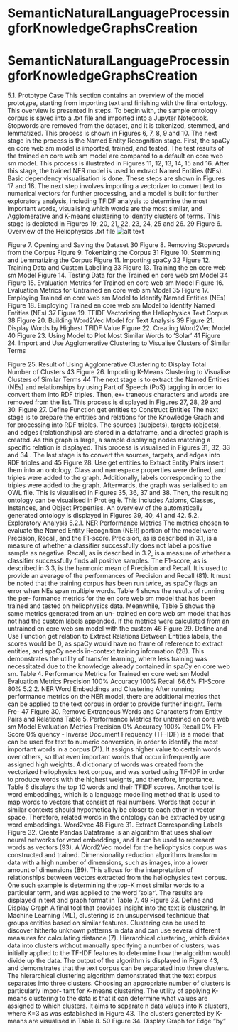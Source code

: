 # SemanticNaturalLanguageProcessingforKnowledgeGraphsCreation

# SemanticNaturalLanguageProcessingforKnowledgeGraphsCreation

5.1. Prototype Case
This section contains an overview of the model prototype, starting from importing
text and finishing with the final ontology. This overview is presented in steps.
To begin with, the sample ontology corpus is saved into a .txt file and imported
into a Jupyter Notebook. Stopwords are removed from the dataset, and it is tokenized,
stemmed, and lemmatized. This process is shown in Figures 6, 7, 8, 9 and 10.
The next stage in the process is the Named Entity Recognition stage. First, the
spaCy en core web sm model is imported, trained, and tested. The test results of the
trained en core web sm model are compared to a default en core web sm model. This
process is illustrated in Figures 11, 12, 13, 14, 15 and 16.
After this stage, the trained NER model is used to extract Named Entities (NEs).
Basic dependency visualisation is done. These steps are shown in Figures 17 and 18.
The next step involves importing a vectorizer to convert text to numerical vectors
for further processing, and a model is built for further exploratory analysis, including
TFIDF analysis to determine the most important words, visualising which words are
the most similar, and Agglomerative and K-means clustering to identify clusters of
terms. This stage is depicted in Figures 19, 20, 21, 22, 23, 24, 25 and 26.
29
Figure 6. Overview of the Heliophysics .txt file
![alt text](http://url/to/img.png)

Figure 7. Opening and Saving the Dataset
30
Figure 8. Removing Stopwords from the Corpus
Figure 9. Tokenizing the Corpus
31
Figure 10. Stemming and Lemmatizing the Corpus
Figure 11. Importing spaCy
32
Figure 12. Training Data and Custom Labelling
33
Figure 13. Training the en core web sm Model
Figure 14. Testing Data for the Trained en core web sm Model
34
Figure 15. Evaluation Metrics for Trained en core web sm Model
Figure 16. Evaluation Metrics for Untrained en core web sm Model
35
Figure 17. Employing Trained en core web sm Model to Identify Named Entities (NEs)
Figure 18. Employing Trained en core web sm Model to Identify Named Entities (NEs)
37
Figure 19. TFIDF Vectorizing the Heliophysics Text Corpus
38
Figure 20. Building Word2Vec Model for Text Analysis
39
Figure 21. Display Words by Highest TFIDF Value
Figure 22. Creating Word2Vec Model
40
Figure 23. Using Model to Plot Most Similar Words to ’Solar’
41
Figure 24. Import and Use Agglomerative Clustering to Visualise Clusters of Similar Terms

Figure 25. Result of Using Agglomerative Clustering to Display Total Number of Clusters
43
Figure 26. Importing K-Means Clustering to Visualise Clusters of Similar Terms
44
The next stage is to extract the Named Entities (NEs) and relationships by using
Part of Speech (PoS) tagging in order to convert them into RDF triples. Then, ex-
traneous characters and words are removed from the list. This process is displayed in
Figures 27, 28, 29 and 30.
Figure 27. Define Function get entities to Construct Entities
The next stage is to prepare the entities and relations for the Knowledge Graph
and for processing into RDF triples. The sources (subjects), targets (objects), and
edges (relationships) are stored in a dataframe, and a directed graph is created. As
this graph is large, a sample displaying nodes matching a specific relation is displayed.
This process is visualised in Figures 31, 32, 33 and 34 .
The last stage is to convert the sources, targets, and edges into RDF triples and
45
Figure 28. Use get entities to Extract Entity Pairs
insert them into an ontology. Class and namespace properties were defined, and triples
were added to the graph. Additionally, labels corresponding to the triples were added
to the graph. Afterwards, the graph was serialised to an OWL file. This is visualised
in Figures 35, 36, 37 and 38.
Then, the resulting ontology can be visualised in Prot ́eg ́e. This includes Axioms,
Classes, Instances, and Object Properties. An overview of the automatically generated
ontology is displayed in Figures 39, 40, 41 and 42.
5.2. Exploratory Analysis
5.2.1. NER Performance Metrics
The metrics chosen to evaluate the Named Entity Recognition (NER) portion of the
model were Precision, Recall, and the F1-score. Precision, as is described in 3.1, is
a measure of whether a classifier successfully does not label a positive sample as
negative. Recall, as is described in 3.2, is a measure of whether a classifier successfully
finds all positive samples. The F1-score, as is described in 3.3, is the harmonic mean of
Precision and Recall. It is used to provide an average of the performances of Precision
and Recall (81).
It must be noted that the training corpus has been run twice, as spaCy flags an
error when NEs span multiple words. Table 4 shows the results of running the per-
formance metrics for the en core web sm model that has been trained and tested on
heliophysics data. Meanwhile, Table 5 shows the same metrics generated from an un-
trained en core web sm model that has not had the custom labels appended. If the
metrics were calculated from an untrained en core web sm model with the custom
46
Figure 29. Define and Use Function get relation to Extract Relations Between Entities
labels, the scores would be 0, as spaCy would have no frame of reference to extract
entities, and spaCy needs in-context training information (28). This demonstrates the
utility of transfer learning, where less training was necessitated due to the knowledge
already contained in spaCy en core web sm.
Table 4. Performance Metrics for Trained en core web sm Model
Evaluation Metrics
Precision 100%
Accuracy 100%
Recall 66.6%
F1-Score 80%
5.2.2. NER Word Embeddings and Clustering
After running performance metrics on the NER model, there are additional metrics
that can be applied to the text corpus in order to provide further insight. Term Fre-
47
Figure 30. Remove Extraneous Words and Characters from Entity Pairs and Relations
Table 5. Performance Metrics for untrained en core web sm Model
Evaluation Metrics
Precision 0%
Accuracy 100%
Recall 0%
F1-Score 0%
quency - Inverse Document Frequency (TF-IDF) is a model that can be used for text
to numeric conversion, in order to identify the most important words in a corpus (71).
It assigns higher value to certain words over others, so that even important words
that occur infrequently are assigned high weights. A dictionary of words was created
from the vectorized heliophysics text corpus, and was sorted using TF-IDF in order to
produce words with the highest weights, and therefore, importance. Table 6 displays
the top 10 words and their TFIDF scores.
Another tool is word embeddings, which is a language modelling method that is used
to map words to vectors that consist of real numbers. Words that occur in similar
contexts should hypothetically be closer to each other in vector space. Therefore,
related words in the ontology can be extracted by using word embeddings. Word2vec
48
Figure 31. Extract Corresponding Labels
Figure 32. Create Pandas Dataframe
is an algorithm that uses shallow neural networks for word embeddings, and it can be
used to represent words as vectors (93). A Word2Vec model for the heliophysics corpus
was constructed and trained. Dimensionality reduction algorithms transform data with
a high number of dimensions, such as images, into a lower amount of dimensions
(89). This allows for the interpretation of relationships between vectors extracted
from the heliophysics text corpus. One such example is determining the top-K most
similar words to a particular term, and was applied to the word ‘solar’. The results
are displayed in text and graph format in Table 7.
49
Figure 33. Define and Display Graph
A final tool that provides insight into the text is clustering. In Machine Learning
(ML), clustering is an unsupervised technique that groups entities based on similar
features. Clustering can be used to discover hitherto unknown patterns in data and
can use several different measures for calculating distance (7). Hierarchical clustering,
which divides data into clusters without manually specifying a number of clusters, was
initially applied to the TF-IDF features to determine how the algorithm would divide
up the data. The output of the algorithm is displayed in Figure 43, and demonstrates
that the text corpus can be separated into three clusters.
The hierarchical clustering algorithm demonstrated that the text corpus separates
into three clusters. Choosing an appropriate number of clusters is particularly impor-
tant for K-means clustering. The utility of applying K-means clustering to the data is
that it can determine what values are assigned to which clusters. It aims to separate n
data values into K clusters, where K=3 as was established in Figure 43. The clusters
generated by K-means are visualised in Table 8.
50
Figure 34. Display Graph for Edge ”by”

